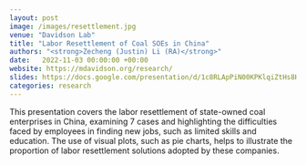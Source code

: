 ```yaml
---
layout: post
image: /images/resettlement.jpg
venue: "Davidson Lab"
title: "Labor Resettlement of Coal SOEs in China"
authors: "<strong>Zecheng (Justin) Li (RA)</strong>"
date:   2022-11-03 00:00:00 +00:00
website: https://mdavidson.org/research/
slides: https://docs.google.com/presentation/d/1c8RLApPiN00KPKlqiZtHs8Hmzm76PfoM/edit?usp=sharing&ouid=113433783715034268675&rtpof=true&sd=true
categories: research
---
```

This presentation covers the labor resettlement of state-owned coal enterprises in China, examining 7 cases and highlighting the difficulties faced by employees in finding new jobs, such as limited skills and education. The use of visual plots, such as pie charts, helps to illustrate the proportion of labor resettlement solutions adopted by these companies.



